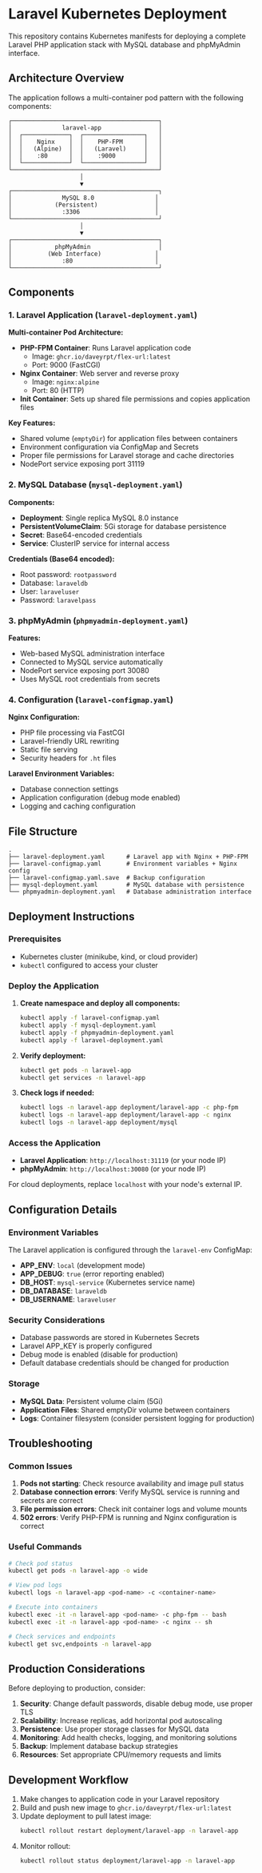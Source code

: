# Laravel Kubernetes Deployment

This repository contains Kubernetes manifests for deploying a complete Laravel PHP application stack with MySQL database and phpMyAdmin interface.

## Architecture Overview

The application follows a multi-container pod pattern with the following components:

```
┌─────────────────────────────────────────┐
│              laravel-app                │
│  ┌─────────────┐  ┌─────────────────┐   │
│  │    Nginx    │  │    PHP-FPM      │   │
│  │   (Alpine)  │  │   (Laravel)     │   │
│  │    :80      │  │    :9000        │   │
│  └─────────────┘  └─────────────────┘   │
└─────────────────────────────────────────┘
                    │
                    ▼
┌─────────────────────────────────────────┐
│              MySQL 8.0                 │
│            (Persistent)                │
│              :3306                     │
└─────────────────────────────────────────┘
                    │
                    ▼
┌─────────────────────────────────────────┐
│            phpMyAdmin                   │
│          (Web Interface)               │
│              :80                       │
└─────────────────────────────────────────┘
```

## Components

### 1. Laravel Application (`laravel-deployment.yaml`)

**Multi-container Pod Architecture:**
- **PHP-FPM Container**: Runs Laravel application code
  - Image: `ghcr.io/daveyrpt/flex-url:latest`
  - Port: 9000 (FastCGI)
- **Nginx Container**: Web server and reverse proxy
  - Image: `nginx:alpine`
  - Port: 80 (HTTP)
- **Init Container**: Sets up shared file permissions and copies application files

**Key Features:**
- Shared volume (`emptyDir`) for application files between containers
- Environment configuration via ConfigMap and Secrets
- Proper file permissions for Laravel storage and cache directories
- NodePort service exposing port 31119

### 2. MySQL Database (`mysql-deployment.yaml`)

**Components:**
- **Deployment**: Single replica MySQL 8.0 instance
- **PersistentVolumeClaim**: 5Gi storage for database persistence
- **Secret**: Base64-encoded credentials
- **Service**: ClusterIP service for internal access

**Credentials (Base64 encoded):**
- Root password: `rootpassword`
- Database: `laraveldb`
- User: `laraveluser`
- Password: `laravelpass`

### 3. phpMyAdmin (`phpmyadmin-deployment.yaml`)

**Features:**
- Web-based MySQL administration interface
- Connected to MySQL service automatically
- NodePort service exposing port 30080
- Uses MySQL root credentials from secrets

### 4. Configuration (`laravel-configmap.yaml`)

**Nginx Configuration:**
- PHP file processing via FastCGI
- Laravel-friendly URL rewriting
- Static file serving
- Security headers for `.ht` files

**Laravel Environment Variables:**
- Database connection settings
- Application configuration (debug mode enabled)
- Logging and caching configuration

## File Structure

```
.
├── laravel-deployment.yaml      # Laravel app with Nginx + PHP-FPM
├── laravel-configmap.yaml       # Environment variables + Nginx config
├── laravel-configmap.yaml.save  # Backup configuration
├── mysql-deployment.yaml        # MySQL database with persistence
└── phpmyadmin-deployment.yaml   # Database administration interface
```

## Deployment Instructions

### Prerequisites

- Kubernetes cluster (minikube, kind, or cloud provider)
- `kubectl` configured to access your cluster

### Deploy the Application

1. **Create namespace and deploy all components:**
   ```bash
   kubectl apply -f laravel-configmap.yaml
   kubectl apply -f mysql-deployment.yaml
   kubectl apply -f phpmyadmin-deployment.yaml
   kubectl apply -f laravel-deployment.yaml
   ```

2. **Verify deployment:**
   ```bash
   kubectl get pods -n laravel-app
   kubectl get services -n laravel-app
   ```

3. **Check logs if needed:**
   ```bash
   kubectl logs -n laravel-app deployment/laravel-app -c php-fpm
   kubectl logs -n laravel-app deployment/laravel-app -c nginx
   kubectl logs -n laravel-app deployment/mysql
   ```

### Access the Application

- **Laravel Application**: `http://localhost:31119` (or your node IP)
- **phpMyAdmin**: `http://localhost:30080` (or your node IP)

For cloud deployments, replace `localhost` with your node's external IP.

## Configuration Details

### Environment Variables

The Laravel application is configured through the `laravel-env` ConfigMap:

- **APP_ENV**: `local` (development mode)
- **APP_DEBUG**: `true` (error reporting enabled)
- **DB_HOST**: `mysql-service` (Kubernetes service name)
- **DB_DATABASE**: `laraveldb`
- **DB_USERNAME**: `laraveluser`

### Security Considerations

- Database passwords are stored in Kubernetes Secrets
- Laravel APP_KEY is properly configured
- Debug mode is enabled (disable for production)
- Default database credentials should be changed for production

### Storage

- **MySQL Data**: Persistent volume claim (5Gi)
- **Application Files**: Shared emptyDir volume between containers
- **Logs**: Container filesystem (consider persistent logging for production)

## Troubleshooting

### Common Issues

1. **Pods not starting**: Check resource availability and image pull status
2. **Database connection errors**: Verify MySQL service is running and secrets are correct
3. **File permission errors**: Check init container logs and volume mounts
4. **502 errors**: Verify PHP-FPM is running and Nginx configuration is correct

### Useful Commands

```bash
# Check pod status
kubectl get pods -n laravel-app -o wide

# View pod logs
kubectl logs -n laravel-app <pod-name> -c <container-name>

# Execute into containers
kubectl exec -it -n laravel-app <pod-name> -c php-fpm -- bash
kubectl exec -it -n laravel-app <pod-name> -c nginx -- sh

# Check services and endpoints
kubectl get svc,endpoints -n laravel-app
```

## Production Considerations

Before deploying to production, consider:

1. **Security**: Change default passwords, disable debug mode, use proper TLS
2. **Scalability**: Increase replicas, add horizontal pod autoscaling
3. **Persistence**: Use proper storage classes for MySQL data
4. **Monitoring**: Add health checks, logging, and monitoring solutions
5. **Backup**: Implement database backup strategies
6. **Resources**: Set appropriate CPU/memory requests and limits

## Development Workflow

1. Make changes to application code in your Laravel repository
2. Build and push new image to `ghcr.io/daveyrpt/flex-url:latest`
3. Update deployment to pull latest image:
   ```bash
   kubectl rollout restart deployment/laravel-app -n laravel-app
   ```
4. Monitor rollout:
   ```bash
   kubectl rollout status deployment/laravel-app -n laravel-app
   ```